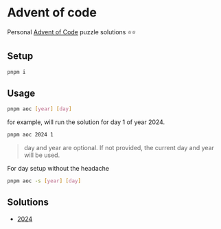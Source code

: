 # Advent of code

Personal [Advent of Code](https://adventofcode.com/) puzzle solutions ⭐️⭐️

## Setup

```bash
pnpm i
```

## Usage

```bash
pnpm aoc [year] [day]
```

for example, will run the solution for day 1 of year 2024.

```bash
pnpm aoc 2024 1
```

> day and year are optional. If not provided, the current day and year will be used.

For day setup without the headache

```bash
pnpm aoc -s [year] [day]
```

## Solutions

- [2024](2024/)

